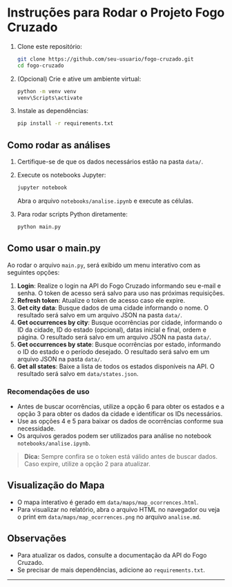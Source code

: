 # Instruções para Rodar o Projeto Fogo Cruzado

1. Clone este repositório:
   ```sh
   git clone https://github.com/seu-usuario/fogo-cruzado.git
   cd fogo-cruzado
   ```

2. (Opcional) Crie e ative um ambiente virtual:
   ```sh
   python -m venv venv
   venv\Scripts\activate
   ```

3. Instale as dependências:
   ```sh
   pip install -r requirements.txt
   ```

## Como rodar as análises

1. Certifique-se de que os dados necessários estão na pasta `data/`.
2. Execute os notebooks Jupyter:
   ```sh
   jupyter notebook
   ```
   Abra o arquivo `notebooks/analise.ipynb` e execute as células.

3. Para rodar scripts Python diretamente:
   ```sh
   python main.py
   ```

## Como usar o main.py

Ao rodar o arquivo `main.py`, será exibido um menu interativo com as seguintes opções:

1. **Login**: Realize o login na API do Fogo Cruzado informando seu e-mail e senha. O token de acesso será salvo para uso nas próximas requisições.
2. **Refresh token**: Atualize o token de acesso caso ele expire.
3. **Get city data**: Busque dados de uma cidade informando o nome. O resultado será salvo em um arquivo JSON na pasta `data/`.
4. **Get occurrences by city**: Busque ocorrências por cidade, informando o ID da cidade, ID do estado (opcional), datas inicial e final, ordem e página. O resultado será salvo em um arquivo JSON na pasta `data/`.
5. **Get occurrences by state**: Busque ocorrências por estado, informando o ID do estado e o período desejado. O resultado será salvo em um arquivo JSON na pasta `data/`.
6. **Get all states**: Baixe a lista de todos os estados disponíveis na API. O resultado será salvo em `data/states.json`.

### Recomendações de uso

- Antes de buscar ocorrências, utilize a opção 6 para obter os estados e a opção 3 para obter os dados da cidade e identificar os IDs necessários.
- Use as opções 4 e 5 para baixar os dados de ocorrências conforme sua necessidade.
- Os arquivos gerados podem ser utilizados para análise no notebook `notebooks/analise.ipynb`.

> **Dica:** Sempre confira se o token está válido antes de buscar dados. Caso expire, utilize a opção 2 para atualizar.

## Visualização do Mapa

- O mapa interativo é gerado em `data/maps/map_ocorrences.html`.
- Para visualizar no relatório, abra o arquivo HTML no navegador ou veja o print em `data/maps/map_ocorrences.png` no arquivo `analise.md`.

## Observações

- Para atualizar os dados, consulte a documentação da API do Fogo Cruzado.
- Se precisar de mais dependências, adicione ao `requirements.txt`.

---